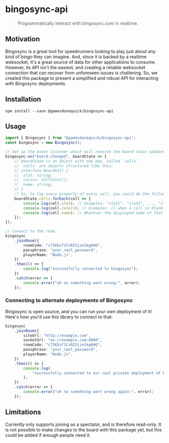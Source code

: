# bingosync-api

> Programmatically interact with bingosync.com in realtime.

## Motivation

Bingosync is a great tool for speedrunners looking to play just about any kind of bingo they can imagine. And, since it is backed by a realtime websocket, it's a great source of data for other applications to consume. However, its API isn't the easiest, and creating a reliable websocket connection that can recover from unforeseen issues is challening. So, we created this package to present a simplified and robust API for interacting with Bingosync deployments.

## Installation

```
npm install --save @gamesdonequick/bingosync-api
```

## Usage

```ts
import { Bingosync } from "@gamesdonequick/bingosync-api";
const bingosync = new Bingosync();

// Set up the event listener which will receive the board state updates.
bingosync.on("board-changed", boardState => {
	// boardState is an object with one key, called `cells`.
	// `cells` are objects structured like this:
	// interface BoardCell {
	// 	slot: string;
	// 	colors: CellColor[];
	// 	name: string;
	// }
	// So, to log every property of every cell, you could do the following:
	boardState.cells.forEach(cell => {
		console.log(cell.slot); // Examples: "slot1", "slot2", ..., "slot25", etc.
		console.log(cell.colors); // Examples: [] when a cell is blank, ["blue"], ["blue", "green"], etc.
		console.log(cell.name); // Whatever the displayed name of that cell is.
	});
});

// Connect to the room.
bingosync
	.joinRoom({
		roomCode: "c72KEvf1CsRZSjze1kg6HQ",
		passphrase: "your_cool_password",
		playerName: "Node.js",
	})
	.then(() => {
		console.log("successfully connected to bingosync");
	})
	.catch(error => {
		console.error("oh no something went wrong:", error);
	});
```

### Connecting to alternate deployments of Bingosync

Bingosync is open source, and you can run your own deployment of it! Here's how you'd use this library to connect to that:

```ts
bingosync
	.joinRoom({
		siteUrl: "http://example.com",
		socketUrl: "ws://example.com:8080",
		roomCode: "c72KEvf1CsRZSjze1kg6HQ",
		passphrase: "your_cool_password",
		playerName: "Node.js",
	})
	.then(() => {
		console.log(
			"successfully connected to our cool private deployment of bingosync on",
		);
	})
	.catch(error => {
		console.error("oh no something went wrong again:", error);
	});
```

## Limitations

Currently only supports joining as a spectator, and is therefore read-only. It is not possible to make changes to the board with this package yet, but this could be added if enough people need it.
